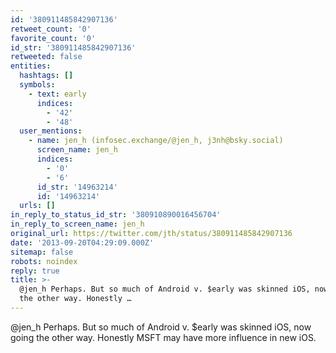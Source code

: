 ```yaml
---
id: '380911485842907136'
retweet_count: '0'
favorite_count: '0'
id_str: '380911485842907136'
retweeted: false
entities:
  hashtags: []
  symbols:
    - text: early
      indices:
        - '42'
        - '48'
  user_mentions:
    - name: jen_h (infosec.exchange/@jen_h, j3nh@bsky.social)
      screen_name: jen_h
      indices:
        - '0'
        - '6'
      id_str: '14963214'
      id: '14963214'
  urls: []
in_reply_to_status_id_str: '380910890016456704'
in_reply_to_screen_name: jen_h
original_url: https://twitter.com/jth/status/380911485842907136
date: '2013-09-20T04:29:09.000Z'
sitemap: false
robots: noindex
reply: true
title: >-
  @jen_h Perhaps. But so much of Android v. $early was skinned iOS, now going
  the other way. Honestly …
---
```


@jen_h Perhaps. But so much of Android v. $early was skinned iOS, now going the other way. Honestly MSFT may have more influence in new iOS.